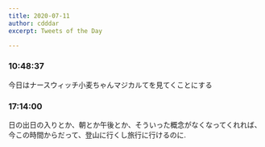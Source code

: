```yaml
---
title: 2020-07-11
author: cdddar
excerpt: Tweets of the Day

---
```


### 10:48:37

今日はナースウィッチ小麦ちゃんマジカルてを見てくことにする
### 17:14:00

日の出日の入りとか、朝とか午後とか、そういった概念がなくなってくれれば、
今この時間からだって、登山に行くし旅行に行けるのに.

